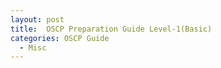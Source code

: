 ```yaml
---
layout: post
title:  OSCP Preparation Guide Level-1(Basic)
categories: OSCP Guide
  - Misc
---
```


